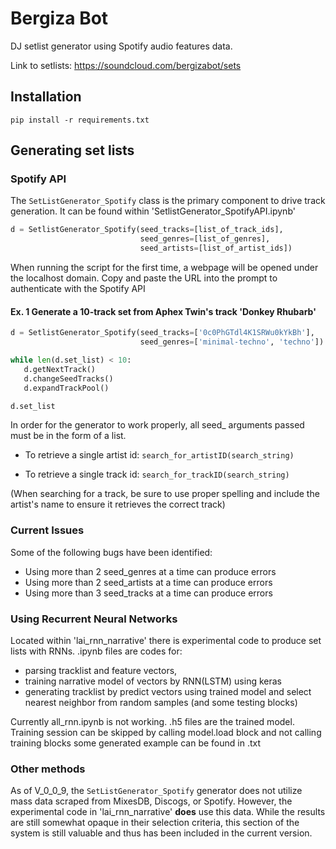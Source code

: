# Bergiza Bot

DJ setlist generator using Spotify audio features data.

Link to setlists: https://soundcloud.com/bergizabot/sets

## Installation
`pip install -r requirements.txt`


## Generating set lists

### Spotify API

The `SetListGenerator_Spotify` class is the primary component to drive
track generation. It can be found within 'SetlistGenerator_SpotifyAPI.ipynb'

```python
d = SetlistGenerator_Spotify(seed_tracks=[list_of_track_ids],
                             seed_genres=[list_of_genres],
                             seed_artists=[list_of_artist_ids])
```

When running the script for the first time, a webpage will be opened
under the localhost domain. Copy and paste the URL into the prompt to
authenticate with the Spotify API

#### Ex. 1 Generate a 10-track set from Aphex Twin's track 'Donkey Rhubarb'

```python
d = SetlistGenerator_Spotify(seed_tracks=['0c0PhGTdl4K1SRWu0kYkBh'],
                             seed_genres=['minimal-techno', 'techno'])

while len(d.set_list) < 10:
   d.getNextTrack()
   d.changeSeedTracks()
   d.expandTrackPool()

d.set_list
```

In order for the generator to work properly, all seed_ arguments passed must be
in the form of a list.

* To retrieve a single artist id: `search_for_artistID(search_string)`

* To retrieve a single track id: `search_for_trackID(search_string)`

(When searching for a track, be sure to use proper spelling and include the artist's
name to ensure it retrieves the correct track)

### Current Issues
Some of the following bugs have been identified:
* Using more than 2 seed_genres at a time can produce errors
* Using more than 2 seed_artists at a time can produce errors
* Using more than 3 seed_tracks at a time can produce errors


### Using Recurrent Neural Networks
Located within 'lai_rnn_narrative' there is experimental code to produce set lists with RNNs.
.ipynb files are codes for:
* parsing tracklist and feature vectors,
* training narrative model of vectors by RNN(LSTM) using keras
* generating tracklist by predict vectors using trained model and select nearest neighbor from random samples (and some testing blocks)

Currently all_rnn.ipynb is not working.
.h5 files are the trained model.
Training session can be skipped by calling model.load block and not calling training blocks
some generated example can be found in .txt

### Other methods
As of V_0_0_9, the `SetListGenerator_Spotify` generator does not utilize mass data scraped from MixesDB,
Discogs, or Spotify. However, the experimental code in 'lai_rnn_narrative' **does** use this data.
While the results are still somewhat opaque in their selection criteria, this section of the system is still
valuable and thus has been included in the current version. 
